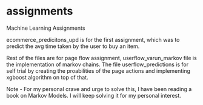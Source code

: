 # assignments
Machine Learning Assignments

ecommerce_predicitons_upd is for the first assignment, which was to predict the avg time taken by the user to buy an item.

Rest of the files are for page flow assignment, userflow_varun_markov file is the implementation of markov chains.
The file userflow_predictions is for self trial by creating the proabilities of the page actions and implementing xgboost algorithm on top of that.

Note - For my personal crave and urge to solve this, I have been reading a book on Markov Models. 
I will keep solving it for my personal interest.
